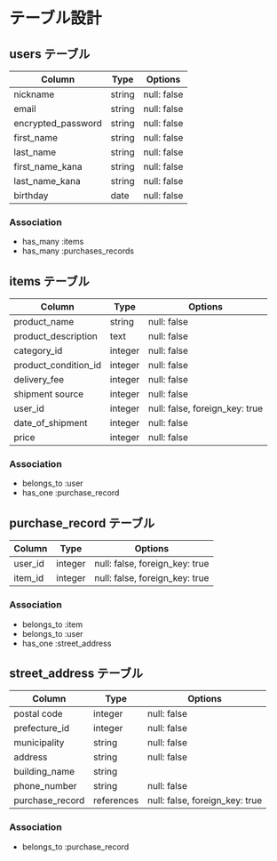 # テーブル設計

## users テーブル

| Column              | Type   | Options     |
| ------------------- | ------ | ----------- |
| nickname            | string | null: false |
| email               | string | null: false |
| encrypted_password  | string | null: false |
| first_name          | string | null: false |
| last_name           | string | null: false |
| first_name_kana     | string | null: false |
| last_name_kana      | string | null: false |
| birthday            | date   | null: false |

### Association
- has_many :items
- has_many :purchases_records

## items テーブル

| Column                    | Type    | Options                        |
| ------------------------- | ------- | ------------------------------ |
| product_name              | string  | null: false                    |
| product_description       | text    | null: false                    |
| category_id               | integer | null: false                    |
| product_condition_id      | integer | null: false                    |
| delivery_fee              | integer | null: false                    |
| shipment source           | integer | null: false                    |
| user_id                   | integer | null: false, foreign_key: true |
| date_of_shipment          | integer | null: false                    |
| price                     | integer | null: false                    |

### Association
- belongs_to :user
- has_one :purchase_record

## purchase_record テーブル
| Column  | Type    | Options                        |
| --------| ------- | ------------------------------ |
| user_id | integer | null: false, foreign_key: true |
| item_id | integer | null: false, foreign_key: true |

### Association
- belongs_to :item
- belongs_to :user
- has_one :street_address

## street_address テーブル
| Column          | Type    | Options                           |
| --------------- | ------- | --------------------------------- |
| postal code     | integer | null: false                       |
| prefecture_id   | integer | null: false                       |
| municipality    | string  | null: false                       |
| address         | string  | null: false                       |
| building_name   | string  |                                   |
| phone_number    | string  | null: false                       |
| purchase_record | references | null: false, foreign_key: true |


### Association
- belongs_to :purchase_record